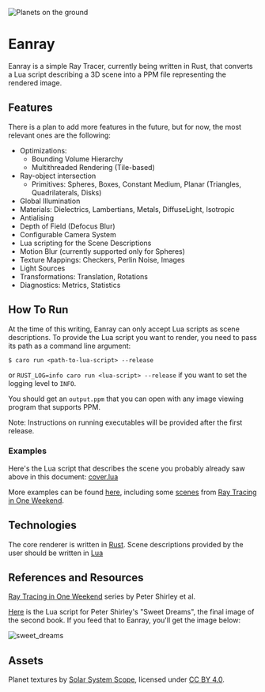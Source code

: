 ![Planets on the ground](https://github.com/user-attachments/assets/ab464ff3-e0b6-479d-8496-8048ebd433bb)

# Eanray

Eanray is a simple Ray Tracer, currently being written in Rust, that converts a Lua script describing a 3D scene into a 
PPM file representing the rendered image.

## Features

There is a plan to add more features in the future, but for now, the most relevant ones are the following:

* Optimizations:
  * Bounding Volume Hierarchy
  * Multithreaded Rendering (Tile-based)
* Ray-object intersection
  * Primitives: Spheres, Boxes, Constant Medium, Planar (Triangles, Quadrilaterals, Disks)
* Global Illumination
* Materials: Dielectrics, Lambertians, Metals, DiffuseLight, Isotropic
* Antialising
* Depth of Field (Defocus Blur)
* Configurable Camera System
* Lua scripting for the Scene Descriptions
* Motion Blur (currently supported only for Spheres)
* Texture Mappings: Checkers, Perlin Noise, Images
* Light Sources
* Transformations: Translation, Rotations
* Diagnostics: Metrics, Statistics

## How To Run

At the time of this writing, Eanray can only accept Lua scripts as scene descriptions. To provide the Lua script you
want to render, you need to pass its path as a command line argument:

```shell
$ caro run <path-to-lua-script> --release
```

or `RUST_LOG=info caro run <lua-script> --release` if you want to set the logging level to `INFO`.

You should get an `output.ppm` that you can open with any image viewing program that
supports PPM.

Note: Instructions on running executables will be provided after the first release. 

### Examples

Here's the Lua script that describes the scene you probably already saw above in this
document: [cover.lua](examples/v0_1/cover.lua)

More examples can be found [here](examples), including some [scenes](examples/rt1w) from
[Ray Tracing in One Weekend](https://raytracing.github.io/books/RayTracingInOneWeekend.html).


## Technologies

The core renderer is written in [Rust](https://www.rust-lang.org/). Scene descriptions
provided by the user should be written in [Lua](https://www.lua.org/)

## References and Resources

[Ray Tracing in One Weekend](https://raytracing.github.io/) series by Peter Shirley et al. 

[Here](examples/rtnw/scene10_final_scene.lua) is the Lua script for Peter Shirley's "Sweet Dreams", the final image of the second book. 
If you feed that to Eanray, you'll get the image below:

![sweet_dreams](https://github.com/user-attachments/assets/d34f8454-a3e0-4142-b636-547188c1ad2e)


## Assets

Planet textures by [Solar System Scope](https://www.solarsystemscope.com/textures/), licensed under [CC BY 4.0](https://creativecommons.org/licenses/by/4.0/).


